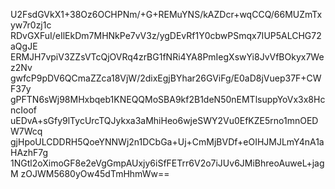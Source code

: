 U2FsdGVkX1+38Oz6OCHPNm/+G+REMuYNS/kAZDcr+wqCCQ/66MUZmTxyw7r0zj1c
RDvGXFuI/eIlEkDm7MHNkPe7vV3z/ygDEvRf1Y0cbwPSmqx7IUP5ALCHG72aQgJE
ERMJH7vpiV3ZZsVTcQjOVRq4zrBG1fNRi4YA8PmIegXswYi8JvVfBOkyx7Wez2Nv
gwfcP9pDV6QCmaZZca18VjW/2dixEgjBYhar26GViFg/E0aD8jVuep37F+CWF37y
gPFTN6sWj98MHxbqeb1KNEQQMoSBA9kf2B1deN50nEMTlsuppYoVx3x8HcncIoof
uEDvA+sGfy9lTycUrcTQJykxa3aMhiHeo6wjeSWY2Vu0EfKZE5rno1mnOEDW7Wcq
gjHpoULCDDRH5QoeYNNWj2n1DCbGa+Uj+CmMjBVDf+eOIHJMJLmY4nA1aHAzhF7g
1NGtl2oXimoGF8e2eVgGmpAUxjy6iSfFETrr6V2o7iJUv6JMiBhreoAuweL+jagM
zOJWM5680yOw45dTmHhmWw==
